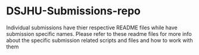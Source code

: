 # DSJHU-Submissions-repo
Individual submissions have thier respective README files while have submission specific names.
Please refer to these readme files for more info about the specific submission related scripts and files and how to work with them
